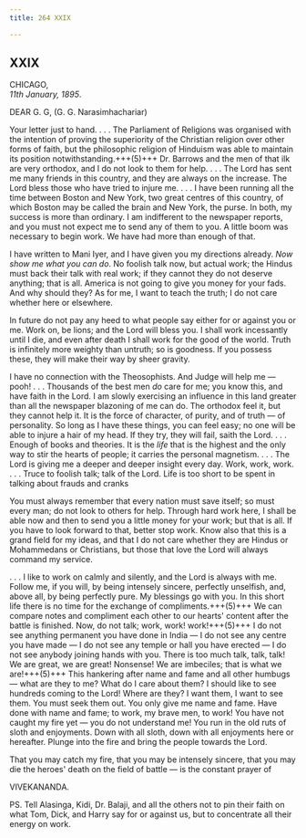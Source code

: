 ```yaml
---
title: 264 XXIX

---
```

## XXIX

CHICAGO,  
*11th January, 1895*.

DEAR G. G, (G. G. Narasimhachariar)

Your letter just to hand. . . . The Parliament of Religions was
organised with the intention of proving the superiority of the Christian
religion over other forms of faith, but the philosophic religion of
Hinduism was able to maintain its position notwithstanding.+++(5)+++ Dr. Barrows
and the men of that ilk are very orthodox, and I do not look to them for
help. . . . The Lord has sent me many friends in this country, and they
are always on the increase. The Lord bless those who have tried to
injure me. . . . I have been running all the time between Boston and New
York, two great centres of this country, of which Boston may be called
the brain and New York, the purse. In both, my success is more than
ordinary. I am indifferent to the newspaper reports, and you must not
expect me to send any of them to you. A little boom was necessary to
begin work. We have had more than enough of that.

I have written to Mani Iyer, and I have given you my directions already.
*Now show me what you can do*. No foolish talk now, but actual work; the
Hindus must back their talk with real work; if they cannot they do not
deserve anything; that is all. America is not going to give you money
for your fads. And why should they? As for me, I want to teach the
truth; I do not care whether here or elsewhere.

In future do not pay any heed to what people say either for or against
you or me. Work on, be lions; and the Lord will bless you. I shall work
incessantly until I die, and even after death I shall work for the good
of the world. Truth is infinitely more weighty than untruth; so is
goodness. If you possess these, they will make their way by sheer
gravity.

I have no connection with the Theosophists. And Judge will help me —
pooh! . . . Thousands of the best men *do* care for me; you know this,
and have faith in the Lord. I am slowly exercising an influence in this
land greater than all the newspaper blazoning of me can do. The orthodox
feel it, but they cannot help it. It is the force of character, of
purity, and of truth — of personality. So long as I have these things,
you can feel easy; no one will be able to injure a hair of my head. If
they try, they will fail, saith the Lord. . . . Enough of books and
theories. It is the *life* that is the highest and the only way to stir
the hearts of people; it carries the personal magnetism. . . . The Lord
is giving me a deeper and deeper insight every day. Work, work, work. .
. . Truce to foolish talk; talk of the Lord. Life is too short to be
spent in talking about frauds and cranks

You must always remember that every nation must save itself; so must
every man; do not look to others for help. Through hard work here, I
shall be able now and then to send you a little money for your work; but
that is all. If you have to look forward to that, better stop work. Know
also that this is a grand field for my ideas, and that I do not care
whether they are Hindus or Mohammedans or Christians, but those that
love the Lord will always command my service.

. . . I like to work on calmly and silently, and the Lord is always with
me. Follow me, if you will, by being intensely sincere, perfectly
unselfish, and, above all, by being perfectly pure. My blessings go with
you. In this short life there is no time for the exchange of
compliments.+++(5)+++ We can compare notes and compliment each other to our
hearts' content after the battle is finished. Now, do not talk; work,
work! work!+++(5)+++ I do not see anything permanent you have done in India — I
do not see any centre you have made — I do not see any temple or hall
you have erected — I do not see anybody joining hands with you. There is
too much talk, talk, talk! We are great, we are great! Nonsense! We are
imbeciles; that is what we are!+++(5)+++ This hankering after name and fame and
all other humbugs — what are they to me? What do I care about them? I
should like to see hundreds coming to the Lord! Where are they? I want
them, I want to see them. You must seek them out. You only give me name
and fame. Have done with name and fame; to work, my brave men, to work!
You have not caught my fire yet — you do not understand me! You run in
the old ruts of sloth and enjoyments. Down with all sloth, down with all
enjoyments here or hereafter. Plunge into the fire and bring the people
towards the Lord.

That you may catch my fire, that you may be intensely sincere, that you
may die the heroes' death on the field of battle — is the constant
prayer of

VIVEKANANDA.

 

PS. Tell Alasinga, Kidi, Dr. Balaji, and all the others not to pin their
faith on what Tom, Dick, and Harry say for or against us, but to
concentrate all their energy on work.